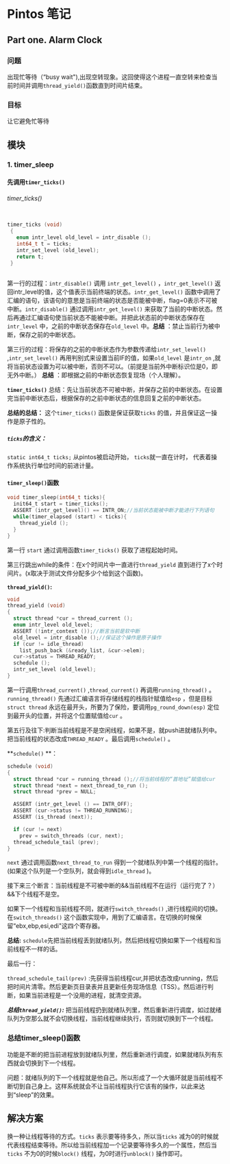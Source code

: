 #                  Pintos 笔记

 

## Part one. Alarm Clock

### 问题

出现忙等待（“busy wait"),出现空转现象。这回使得这个进程一直空转来检查当前时间并调用`thread_yield()`函数直到时间片结束。

### 目标

让它避免忙等待

## 模块

### 1. timer_sleep

#### 先调用`timer_ticks()` 

###### timer_ticks()

```c

timer_ticks (void)
 {
   enum intr_level old_level = intr_disable ();
   int64_t t = ticks;
   intr_set_level (old_level);
   return t;
 }
 
```

 第一行的过程：`intr_disable()` 调用 `intr_get_level()` ，`intr_get_level()`   返回intr_level的值，这个值表示当前终端的状态。`intr_get_level()` 函数中调用了汇编的语句，该语句的意思是当前终端的状态是否能被中断，flag=0表示不可被中断。`intr_disable()` 通过调用`intr_get_level()` 来获取了当前的中断状态。然后再通过汇编语句使当前状态不能被中断。并把此状态前的中断状态保存在`intr_level` 中，之前的中断状态保存在`old_level` 中。**总结** ：禁止当前行为被中断，保存之前的中断状态。

第三行的过程：将保存的之前的中断状态作为参数传递给`intr_set_level()` ,`intr_set_level()` 再用判别式来设置当前IF的值，如果`old_level` 是`intr_on` ,就将当前状态设置为可以被中断，否则不可以。（前提是当前外中断标识位是0，即无外中断。） **总结**  ：即根据之前的中断状态恢复现场（个人理解）。 

**`timer_ticks()`** 总结：先让当前状态不可被中断，并保存之前的中断状态。在设置完当前中断状态后，根据保存的之前中断状态的信息回复之前的中断状态。

**总结的总结：** 这个`timer_ticks()` 函数是保证获取`ticks` 的值，并且保证这一操作是原子性的。

##### `ticks`的含义：

`static int64_t ticks;`
从pintos被启动开始， `ticks`就一直在计时， 代表着操作系统执行单位时间的前进计量。

#### `timer_sleep()`函数

```c
void timer_sleep(int64_t ticks){
  init64_t start = timer_ticks();
  ASSERT (intr_get_level)() == INTR_ON;//当前状态能被中断才能进行下列语句
  while(timer_elapsed (start) < ticks){
    thread_yield ();
  }
}
```

第一行 `start` 通过调用函数`timer_ticks()` 获取了进程起始时间。

第三行跳出while的条件：在x个时间片中一直进行`thread_yield` 直到进行了x个时间片。(x取决于测试文件分配多少个给到这个函数)。

**`thread_yield()`:** 

```C
void
thread_yield (void) 
{
  struct thread *cur = thread_current ();
  enum intr_level old_level;
  ASSERT (!intr_context ());//断言当前是软中断
  old_level = intr_disable ();//保证这个操作是原子操作
  if (cur != idle_thread) 
    list_push_back (&ready_list, &cur->elem);
  cur->status = THREAD_READY;
  schedule ();
  intr_set_level (old_level);
}
```

 

第一行调用`thread_current()` ,`thread_current()` 再调用`running_thread()` 。`running_thread()` 先通过汇编语言将存储线程的栈指针赋值给`esp` ，但是目标`struct thread` 永远在最开头，所要为了保险，要调用`pg_round_down(esp)` 定位到最开头的位置，并将这个位置赋值给`cur` 。

第五行及往下:判断当前线程是不是空闲线程，如果不是，就push进就绪队列中。把当前线程的状态改成`THREAD_READY` 。最后调用`schedule()` 。

**`schedule()` **：

```c
schedule (void) 
{
  struct thread *cur = running_thread ();//将当前线程的“首地址”赋值给cur
  struct thread *next = next_thread_to_run ();
  struct thread *prev = NULL;

  ASSERT (intr_get_level () == INTR_OFF);
  ASSERT (cur->status != THREAD_RUNNING);
  ASSERT (is_thread (next));

  if (cur != next)
    prev = switch_threads (cur, next);
  thread_schedule_tail (prev);
}
```

`next` 通过调用函数`next_thread_to_run` 得到一个就绪队列中第一个线程的指针。(如果这个队列是一个空队列，就会得到`idle_thread` )。

接下来三个断言：当前线程是不可被中断的&&当前线程不在运行（运行完了？）&&下个线程不是空。

如果下一个线程和当前线程不同，就进行`switch_threads()` ,进行线程间的切换。在`switch_threads()` 这个函数实现中，用到了汇编语言。在切换的时候保留“ebx,ebp,esi,edi"这四个寄存器。

**总结:**  `schedule`先把当前线程丢到就绪队列，然后把线程切换如果下一个线程和当前线程不一样的话。

最后一行：

`thread_schedule_tail(prev)` :先获得当前线程cur,并把状态改成running，然后把时间片清零。然后更新页目录表并且更新任务现场信息（TSS）。然后进行判断，如果当前进程是一个没用的进程，就清空资源。

***总结`thread_yield()`:***   把当前线程扔到就绪队列里，然后重新进行调度，如过就绪队列为空那么就不会切换线程，当前线程继续执行，否则就切换到下一个线程。

### 总结timer_sleep()函数

功能是不断的把当前进程放到就绪队列里，然后重新进行调度，如果就绪队列有东西就会切换到下一个线程。

问题：就绪队列的下一个线程就是他自己。所以形成了一个大循环就是当前线程不断切到自己身上。这样系统就会不让当前线程执行它该有的操作，以此来达到“sleep”的效果。

## 解决方案

换一种让线程等待的方式。`ticks` 表示要等待多久，所以当`ticks` 减为0的时候就代表线程结束等待。所以给当前线程加一个记录要等待多久的一个属性，然后当`ticks` 不为0的时候`block()` 线程，为0时进行`unblock()` 操作即可。










